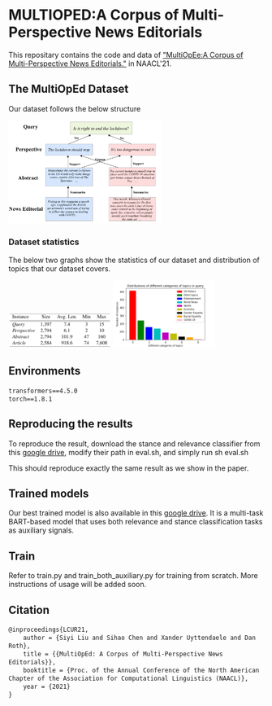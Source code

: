 # MULTIOPED:A Corpus of Multi-Perspective News Editorials

This repositary contains the code and data of ["MultiOpEe:A Corpus of Multi-Perspective News Editorials."](https://cogcomp.seas.upenn.edu/papers/LCUR21.pdf) in NAACL'21.


## The MultiOpEd Dataset

Our dataset follows the below structure

<img src="https://github.com/CogComp/MultiOpEd/blob/main/dataset%20structure.png" width=60% height=60%>

### Dataset statistics

The below two graphs show the statistics of our dataset and distribution of topics that our dataset covers.

<img src="https://github.com/CogComp/MultiOpEd/blob/main/dataset%20statistics.png" width=40% height=40%> <img src="https://github.com/CogComp/MultiOpEd/blob/main/topic%20distributions.png" width=40% height=40%>

<h2>Environments</h2>

```
transformers==4.5.0
torch==1.8.1
```


<h2>Reproducing the results</h2>

To reproduce the result, download the stance and relevance classifier from this [google drive](https://drive.google.com/drive/folders/1tHmPTa6Ji0r8--j2ZIMjEMR3gg_JlSR8?usp=sharing), modify their path in eval.sh, and simply run sh eval.sh

This should reproduce exactly the same result as we show in the paper.

## Trained models

Our best trained model is also available in this [google drive](https://drive.google.com/drive/folders/1tHmPTa6Ji0r8--j2ZIMjEMR3gg_JlSR8?usp=sharing). It is a multi-task BART-based model that uses both relevance and stance classification tasks as auxiliary signals.


<h2>Train</h2>

Refer to train.py and train_both_auxiliary.py for training from scratch. More instructions of usage will be added soon.


## Citation

```
@inproceedings{LCUR21,
    author = {Siyi Liu and Sihao Chen and Xander Uyttendaele and Dan Roth},
    title = {{MultiOpEd: A Corpus of Multi-Perspective News Editorials}},
    booktitle = {Proc. of the Annual Conference of the North American Chapter of the Association for Computational Linguistics (NAACL)},
    year = {2021}
}
```
